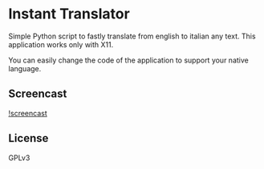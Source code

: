 # Instant Translator

Simple Python script to fastly translate from english to italian any text.
This application works only with X11.

You can easily change the code of the application to support your native language. 

## Screencast
[!screencast](https://raw.githubusercontent.com/echo-devim/InstantTranslator/master/Screencast.gif)

## License
GPLv3